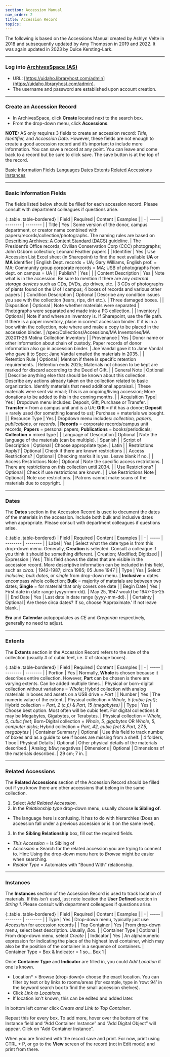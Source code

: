 ```yaml
---
section: Accession Manual
nav_order: 2
title: Accession Record
topics: 
---
```


The following is based on the Accessions Manual created by Ashlyn Velte in 2018 and subsequently updated by Amy Thompson in 2019 and 2022. It was again updated in 2023 by Dulce Kersting-Lark.

---
### Log into [ArchivesSpace (AS)](https://uidaho.libraryhost.com/admin)
- URL: [https://uidaho.libraryhost.com/admin](https://uidaho.libraryhost.com/admin).
- The username and password are established upon account creation.

---
### Create an Accession Record
- In ArchivesSpace, click **Create** located next to the search box.
- From the drop-down menu, click **Accessions**.

**NOTE:** AS only requires 3 fields to create an accession record: *Title, Identifier,* and *Accession Date*. However, these fields are not enough to create a good accession record and it’s important to include more information. You can save a record at any point. You can leave and come back to a record but be sure to click save. The save button is at the top of the record.

<div class="text-center mb-2">
    <a href="#{{ 'Basic Information Fields ' | slugify }}" class="btn btn-secondary my-2 mx-1">Basic Information Fields</a>
    <a href="#{{ 'Languages' | slugify }}" class="btn btn-secondary my-2 mx-1">Languages</a>
    <a href="#{{ 'Dates' | slugify }}" class="btn btn-secondary my-2 mx-1">Dates</a>
    <a href="#{{ 'Extents' | slugify }}" class="btn btn-secondary my-2 mx-1">Extents</a>
    <a href="#{{ 'Related Accessions' | slugify }}" class="btn btn-secondary my-2 mx-1">Related Accessions</a>
    <a href="#{{ 'Instances' | slugify }}" class="btn btn-secondary my-2 mx-1">Instances</a>
</div>

---
### Basic Information Fields

The fields listed below should be filled for each accession record. Please consult with department colleagues if questions arise.

{:.table .table-bordered}
| Field | Required | Content | Examples |
| - | ----- | -------- | -------- |
| Title | Yes | Some version of the donor, campus department, or creator name combined with papers/records/collection/photographs. The naming rules are based on [Describing Archives: A Content Standard (DACS)](https://www2.archivists.org/groups/technical-subcommittee-on-describing-archives-a-content-standard-dacs/describing-archives-a-content-standard-dacs-second-) guideline. | The President’s Office records; Civilian Conservation Corp (CCC) photographs; John Osborn collection; Leonard Feather papers |
| Identifier | Yes | Use Accession List Excel sheet (in Sharepoint) to find the next available **UA** or **MA** identifier | English Dept. records = UA; Gary Williams, English prof. = MA; Community group corporate records = MA; USB of photographs from dept. on campus = UA |
| Publish? | Yes |  |
| Content Description | Yes | Note what is in the accession. Be sure to mention if there are any *external storage devices* such as CDs, DVDs, zip drives, etc. | 3 CDs of photographs of plants found on the U of I campus; 4 boxes of records and various other papers |
| Condition Description | Optional | Describe any condition issues you see with the collection (tears, rips, dirt etc.). | Three damaged boxes. |
| Disposition | Optional | Note whether materials were separated | Photographs were separated and made into a PG collection. |
| Inventory | Optional | Note if and where an inventory is. If Sharepoint, use the file path. If there is a paper inventory, place in correct accession binder. If it is in a box within the collection, note where and make a copy to be placed in the accession binder. | /spec/Collections/Accessions/MA Inventories/MA 202011-26 Molina Collection Inventory |
| Provenance | Yes | Donor name or other information about chain of custody. Paper records of donor information also go in accession binder. | Joe Vandal gave it to Jane Vandal who gave it to Spec; Jane Vandal emailed the materials in 2035. |
| Retention Rule | Optional | Mention if there is specific retention requirements. | Retention ends 2025; Materials not chosen to be kept are marked for discard according to the Deed of Gift. |
| General Note | Optional | Describe anything else that should be known about this collection. Describe any actions already taken on the collection related to basic organization. Identify materials that need additional appraisal. | These materials were sent via email; This is an ongoing/living accession; More donations to be added to this in the coming months. |
| Acquisition Type| Yes | Dropdown menu includes: Deposit, Gift, Purchase or Transfer. | **Transfer** = from a campus unit and is a UA; **Gift** = if it has a donor; **Deposit** = rarely used (for something loaned to us); Purchase = materials we bought. |
| Resource Type | Yes | Dropdown menu includes: *collection, papers, publications,* or *records.* | **Records** = corporate records/campus unit records; **Papers** = personal papers; **Publications** = books/periodicals; **Collection** = mixed type |
| Language of Description | Optional | Note the language of the materials (can be multiple). | Spanish |
| Script of Description  | Optional | Choose appropriate type. | Latin |
| Restrictions Apply? | Optional | Check if there are known restrictions |
| Access Restrictions? | Optional | Checking marks it is yes. Leave blank if no. |
| Access Restrictions Note | Optional | Note the specific access restrictions. | There are restrictions on this collection until 2034. |
| Use Restrictions? | Optional | Check if use restrictions are known. |
| Use Restrictions Note  | Optional | Note use restrictions. | Patrons cannot make scans of the materials due to copyright. |

---
### Dates

The **Dates** section in the Accession Record is used to document the dates of the materials in the accession. Include both bulk and inclusive dates when appropriate. Please consult with department colleagues if questions arise.

{:.table .table-bordered}
| Field | Required | Content | Examples |
| - | ----- | -------- | -------- |
| Label | Yes | Select what the date type is from this drop-down menu. Generally, **Creation** is selected. Consult a colleague if you think it should be something different. | Creation; Modified; Digitized |
| Expression | Yes | This field shows the dates that are visible in the accession record. More descriptive information can be included in this field, such as *circa.* | 1942-1987; circa 1985; 05 June 1947 |
| Type | Yes | Select *inclusive, bulk dates*, or *single* from drop-down menu. | **Inclusive** = dates encompass whole collection; **Bulk** = majority of materials are between two dates; **Single** = for material that only covers one date |
| Begin Date | Yes | First date in date range (yyyy-mm-dd). | May 25, 1947 would be 1947-05-25 |
| End Date | Yes | Last date in date range (yyyy-mm-dd). |
| Certainty | Optional | Are these circa dates? If so, choose ‘Approximate.’ If not leave blank. |

**Era** and **Calendar** autopopulates as *CE* and *Gregorian* respectively, generally no need to adjust. 

---
### Extents

The **Extents** section in the Accession Record refers to the size of the collection (usually # of cubic feet, i.e. # of storage boxes).

{:.table .table-bordered}
| Field | Required | Content | Examples |
| - | ----- | -------- | -------- |
| Portion | Yes | Normally, **Whole** is chosen because it describes entire collection. However, **Part** can be chosen is there are varying extents. Can be added multiple times. | Physical or born-digital collection without variations = *Whole*; Hybrid collection with analog materials in boxes and assets on a USB drive = *Part* |
| Number | Yes | The numeric value of the extent. | Physical collection = *Whole, 5 (cubic feet)*; Hybrid collection = *Part, 2 (c.f.)* & *Part, 15 (megabytes)* |
| Type | Yes | Choose best option. Most often will be cubic feet. For digital collections it may be Megabytes, Gigabytes, or Terabytes. | Physical collection = *Whole, 5, cubic feet*; Born-Digital collection = *Whole, 5, gigabytes* OR *Whole, 5, computer disks*; Hybrid collection = *Part, 42, cubic feet* & *Part, 27.5, megabytes* | 
| Container Summary | Optional | Use this field to track number of boxes and as a guide to see if boxes are missing from a shelf. | 4 folders, 1 box
| Physical Details | Optional | Other physical details of the materials described. | Analog; b&w; negatives
| Dimensions | Optional | Dimensions of the materials described. | 29 cm; 7 in. |

---
### Related Accessions

The **Related Accessions** section of the Accession Record should be filled out if you know there are other accessions that belong in the same collection.  

1. Select *Add Related Accession*. 
2. In the *Relationship type* drop-down menu, usually choose **Is Sibling of**.
- The language here is confusing. It has to do with hierarchies (Does an accession fall under a previous accession or is it on the same level).  
3. In the **Sibling Relationship** box, fill out the required fields.
- *This Accession* = Is Sibling of
- *Accession* = Search for the related accession you are trying to connect to. Hint: Using the drop-down menu here to *Browse* might be easier when searching.
- *Relator Type* = Automates with "Bound With" relationship.

---
### Instances

The **Instances** section of the Accession Record is used to track location of materials. If this *isn't* used, just note location the **User Defined** section in *String 1*. Please consult with department colleagues if questions arise.

{:.table .table-bordered}
| Field | Required | Content | Examples |
| - | ----- | -------- | -------- |
| Type | Yes | Drop-down menu, typically just use *Accession* for accession records |
| Top Container | Yes | From drop-down menu, select best description. Usually, *Box*. |
| Container Type | Optional | From drop-down menu, select *Create* |
| Indicator | Yes | An alphanumeric expression for indicating the place of the highest level container, which may also be the position of the container in a sequence of containers. | Container Type = Box & Indicator = 1 so... Box 1 |

Once **Container Type** and **Indicator** are filled in, you could *Add Location* if one is known. 
- Location* > Browse (drop-down)> choose the exact location. You can filter by text or by links to rooms/areas (for example, type in ‘row: 94’ in the keyword search box to find the small accession shelves).
- Click *Link to Locations*.
- If location isn't known, this can be edited and added later. 

In bottom left corner click *Create and Link to Top Container*.

Repeat this for every box. To add more, hover over the bottom of the Instance field and “Add Container Instance” and “Add Digital Object” will appear. Click on “Add Container Instance”. 

When you are finished with the record save and print. For now, print using CTRL + P, or go to the **View** screen of the record (not in Edit mode) and print from there. 